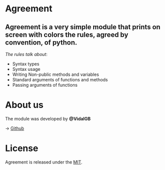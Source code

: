 # Agreement
## Agreement is a very simple module that prints on screen with colors the rules, agreed by convention, of python.

_The rules talk about_:

- Syntax types
- Syntax usage
- Writing Non-public methods and variables
- Standard arguments of functions and methods
- Passing arguments of functions

# About us
The module was developed by **@VidalGB**

-> [Github](https://github.com/VidalGB)

# License
Agreement is released under the [MIT].

[MIT]: https://github.com/VidalGB/Agreement/blob/master/LICENSE
